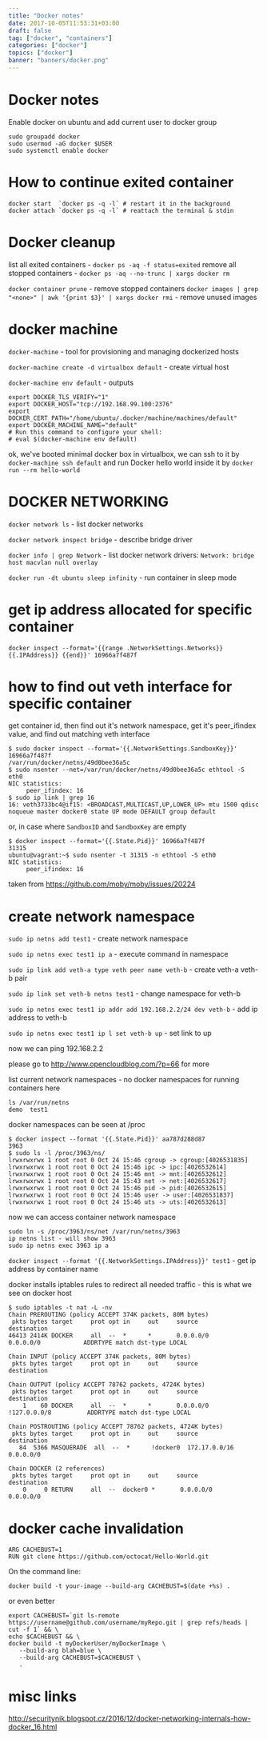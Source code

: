 ```yaml
---
title: "Docker notes"
date: 2017-10-05T11:53:31+03:00
draft: false
tag: ["docker", "containers"]
categories: ["docker"]
topics: ["docker"]
banner: "banners/docker.png"
---
```


# Docker notes

Enable docker on ubuntu and add current user to docker group
```
sudo groupadd docker
sudo usermod -aG docker $USER
sudo systemctl enable docker
```

# How to continue exited container

```
docker start  `docker ps -q -l` # restart it in the background
docker attach `docker ps -q -l` # reattach the terminal & stdin
```

# Docker cleanup

list all exited containers - `docker ps -aq -f status=exited`
remove all stopped containers - `docker ps -aq --no-trunc | xargs docker rm`

`docker container prune` - remove stopped containers
`docker images | grep "<none>" | awk '{print $3}' | xargs docker rmi` - remove unused images

# docker machine

`docker-machine` - tool for provisioning and managing dockerized hosts

`docker-machine create -d virtualbox default` - create virtual host

`docker-machine env default` - outputs

```
export DOCKER_TLS_VERIFY="1"
export DOCKER_HOST="tcp://192.168.99.100:2376"
export DOCKER_CERT_PATH="/home/ubuntu/.docker/machine/machines/default"
export DOCKER_MACHINE_NAME="default"
# Run this command to configure your shell:
# eval $(docker-machine env default)

```

ok, we've booted minimal docker box in virtualbox, we can ssh to it by
`docker-machine ssh default` and run Docker hello world inside it by
`docker run --rm hello-world`


# DOCKER NETWORKING

`docker network ls` - list docker networks

`docker network inspect bridge` - describe bridge driver

`docker info | grep Network` - list docker network drivers: `Network: bridge host macvlan null overlay`

`docker run -dt ubuntu sleep infinity` - run container in sleep mode


# get ip address allocated for specific container

`docker inspect --format='{{range .NetworkSettings.Networks}}{{.IPAddress}} {{end}}' 16966a7f487f`

# how to find out veth interface for specific container

get container id, then find out it's network namespace, get it's peer_ifindex value, and find out matching veth interface

```
$ sudo docker inspect --format='{{.NetworkSettings.SandboxKey}}' 16966a7f487f
/var/run/docker/netns/49d0bee36a5c
$ sudo nsenter --net=/var/run/docker/netns/49d0bee36a5c ethtool -S eth0
NIC statistics:
     peer_ifindex: 16
$ sudo ip link | grep 16
16: veth3733bc4@if15: <BROADCAST,MULTICAST,UP,LOWER_UP> mtu 1500 qdisc noqueue master docker0 state UP mode DEFAULT group default
```
or, in case where `SandboxID` and `SandboxKey` are empty

```
$ docker inspect --format='{{.State.Pid}}' 16966a7f487f
31315
ubuntu@vagrant:~$ sudo nsenter -t 31315 -n ethtool -S eth0
NIC statistics:
     peer_ifindex: 16
```

taken from https://github.com/moby/moby/issues/20224




# create network namespace

`sudo ip netns add test1` - create network namespace

`sudo ip netns exec test1 ip a` - execute command in namespace

`sudo ip link add veth-a type veth peer name veth-b` - create veth-a veth-b pair

`sudo ip link set veth-b netns test1` - change namespace for veth-b

`sudo ip netns exec test1 ip addr add 192.168.2.2/24 dev veth-b` - add ip address to veth-b

`sudo ip netns exec test1 ip l set veth-b up` - set link to up

now we can ping 192.168.2.2

please go to http://www.opencloudblog.com/?p=66 for more

list current network namespaces - no docker namespaces for running containers here

```
ls /var/run/netns
demo  test1
```

docker namespaces can be seen at /proc


```
$ docker inspect --format '{{.State.Pid}}' aa787d288d87
3963
$ sudo ls -l /proc/3963/ns/
lrwxrwxrwx 1 root root 0 Oct 24 15:46 cgroup -> cgroup:[4026531835]
lrwxrwxrwx 1 root root 0 Oct 24 15:46 ipc -> ipc:[4026532614]
lrwxrwxrwx 1 root root 0 Oct 24 15:46 mnt -> mnt:[4026532612]
lrwxrwxrwx 1 root root 0 Oct 24 15:43 net -> net:[4026532617]
lrwxrwxrwx 1 root root 0 Oct 24 15:46 pid -> pid:[4026532615]
lrwxrwxrwx 1 root root 0 Oct 24 15:46 user -> user:[4026531837]
lrwxrwxrwx 1 root root 0 Oct 24 15:46 uts -> uts:[4026532613]

```

now we can access container network namespace


```
sudo ln -s /proc/3963/ns/net /var/run/netns/3963
ip netns list - will show 3963
sudo ip netns exec 3963 ip a
```

`docker inspect --format '{{.NetworkSettings.IPAddress}}' test1` - get ip address by container name

docker installs iptables rules to redirect all needed traffic - this is what we see on docker host

```
$ sudo iptables -t nat -L -nv
Chain PREROUTING (policy ACCEPT 374K packets, 80M bytes)
 pkts bytes target     prot opt in     out     source               destination
46413 2414K DOCKER     all  --  *      *       0.0.0.0/0            0.0.0.0/0            ADDRTYPE match dst-type LOCAL

Chain INPUT (policy ACCEPT 374K packets, 80M bytes)
 pkts bytes target     prot opt in     out     source               destination

Chain OUTPUT (policy ACCEPT 78762 packets, 4724K bytes)
 pkts bytes target     prot opt in     out     source               destination
    1    60 DOCKER     all  --  *      *       0.0.0.0/0           !127.0.0.0/8          ADDRTYPE match dst-type LOCAL

Chain POSTROUTING (policy ACCEPT 78762 packets, 4724K bytes)
 pkts bytes target     prot opt in     out     source               destination
   84  5366 MASQUERADE  all  --  *      !docker0  172.17.0.0/16        0.0.0.0/0

Chain DOCKER (2 references)
 pkts bytes target     prot opt in     out     source               destination
    0     0 RETURN     all  --  docker0 *       0.0.0.0/0            0.0.0.0/0
```

# docker cache invalidation

```
ARG CACHEBUST=1
RUN git clone https://github.com/octocat/Hello-World.git
```

On the command line:

`docker build -t your-image --build-arg CACHEBUST=$(date +%s) .`

or even better

```
export CACHEBUST=`git ls-remote https://username@github.com/username/myRepo.git | grep refs/heads | cut -f 1` && \
echo $CACHEBUST && \
docker build -t myDockerUser/myDockerImage \
   --build-arg blah=blue \
   --build-arg CACHEBUST=$CACHEBUST \
   .
```


# misc links

http://securitynik.blogspot.cz/2016/12/docker-networking-internals-how-docker_16.html
